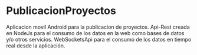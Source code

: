 # PublicacionProyectos
Aplicacion movil Android para la publicacion de proyectos.
Api-Rest creada en NodeJs para el consumo de los datos en la web como bases de datos 
y/o otros servicios.
WebSocketsApi para el consumo de los datos en tiempo real desde la aplicación.
